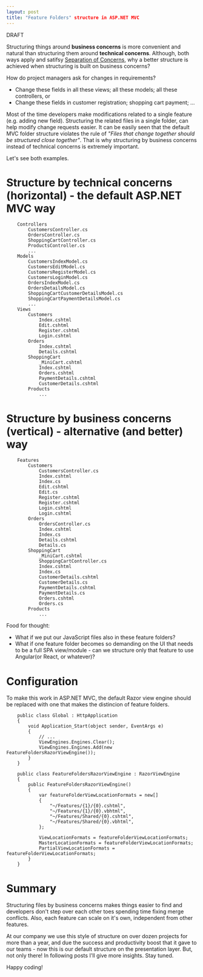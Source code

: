 ```yaml
---
layout: post
title: "Feature Folders" structure in ASP.NET MVC
---
```


DRAFT

Structuring things around **business concerns** is more convenient and natural than structuring them around **technical concerns**. Although, both ways apply and satifsy [Separation of Concerns](http://deviq.com/separation-of-concerns/), why a better structure is achieved when structuring is built on business concerns?<!--excerpt-->

How do project managers ask for changes in requirements?

- Change these fields in all these views; all these models; all these controllers, or
- Change these fields in customer registration; shopping cart payment; ...

Most of the time developers make modifications related to a single feature (e.g. adding new field). Structuring the related files in a single folder, can help modify change requests easier. It can be easily seen that the default MVC folder structure violates the rule of *"Files that change together should be structured close together"*. That is why structuring by business concerns instead of technical concerns is extremely important.

Let's see both examples. 

# Structure by technical concerns (horizontal) - the default ASP.NET MVC way

        Controllers
            CustomersController.cs
            OrdersController.cs
            ShoppingCartController.cs
            ProductsController.cs
            ...
        Models
            CustomersIndexModel.cs
            CustomersEditModel.cs
            CustomersRegisterModel.cs
            CustomersLoginModel.cs
            OrdersIndexModel.cs
            OrdersDetailsModel.cs
            ShoppingCartCustomerDetailsModel.cs
            ShoppingCartPaymentDetailsModel.cs
            ...
        Views
            Customers
                Index.cshtml
                Edit.cshtml
                Register.cshtml
                Login.cshtml
            Orders
                Index.cshtml
                Details.cshtml
            ShoppingCart
                _MiniCart.cshtml
                Index.cshtml
                Orders.cshtml
                PaymentDetails.cshtml
                CustomerDetails.cshtml
            Products
                ...


# Structure by business concerns (vertical) - alternative (and better) way

        Features
            Customers
                CustomersController.cs
                Index.cshtml
                Index.cs
                Edit.cshtml
                Edit.cs
                Register.cshtml
                Register.cshtml
                Login.cshtml
                Login.cshtml                
            Orders
                OrdersController.cs
                Index.cshtml
                Index.cs
                Details.cshtml
                Details.cs
            ShoppingCart
                _MiniCart.cshtml
                ShoppingCartController.cs
                Index.cshtml
                Index.cs
                CustomerDetails.cshtml
                CustomerDetails.cs
                PaymentDetails.cshtml
                PaymentDetails.cs
                Orders.cshtml
                Orders.cs
            Products
                ...

Food for thought:
 
- What if we put our JavaScript files also in these feature folders?
- What if one feature folder becomes so demanding on the UI that needs to be a full SPA view/module - can we structure only that feature to use Angular(or React, or whatever)?

# Configuration

To make this work in ASP.NET MVC, the default Razor view engine should be replaced with one that makes the distincion of feature folders.

        public class Global : HttpApplication
        {
            void Application_Start(object sender, EventArgs e)
            {
                // ...
                ViewEngines.Engines.Clear();
                ViewEngines.Engines.Add(new FeatureFoldersRazorViewEngine());
            }
        }
        
        public class FeatureFoldersRazorViewEngine : RazorViewEngine
        {
            public FeatureFoldersRazorViewEngine()
            {
                var featureFolderViewLocationFormats = new[]
                {
                    "~/Features/{1}/{0}.cshtml",
                    "~/Features/{1}/{0}.vbhtml",
                    "~/Features/Shared/{0}.cshtml",
                    "~/Features/Shared/{0}.vbhtml",
                };

                ViewLocationFormats = featureFolderViewLocationFormats;
                MasterLocationFormats = featureFolderViewLocationFormats;
                PartialViewLocationFormats = featureFolderViewLocationFormats;
            }
        }

# Summary

Structuring files by business concerns makes things easier to find and developers don't step over each other toes spending time fixing merge conflicts. Also, each feature can scale on it's own, independent from other features. 

At our company we use this style of structure on over dozen projects for more than a year, and due the success and productivity boost that it gave to our teams - now this is our default structure on the presentation layer. But, not only there! In following posts I'll give more insights. Stay tuned.

Happy coding!  
